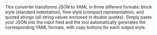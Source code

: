 This converter transforms JSON to YAML in three different formats: block style (standard indentation), flow style (compact representation), and quoted strings (all string values enclosed in double quotes). Simply paste your JSON into the input field and the tool automatically generates the corresponding YAML formats, with copy buttons for each output style.

<!-- Generated from commit: 5426b541ed61cf6a9d0b74c3acce637ca60a825a -->